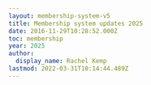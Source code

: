 ```yaml
---
layout: membership-system-v5
title: Membership system updates 2025
date: 2016-11-29T10:28:52.000Z
toc: membership
year: 2025
author:
  display_name: Rachel Kemp
lastmod: 2022-03-31T10:14:44.489Z
---
```

